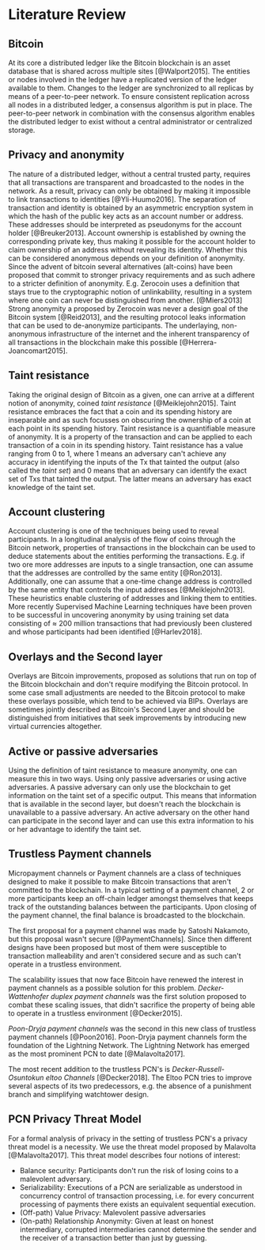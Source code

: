 # Literature Review

## Bitcoin

At its core a distributed ledger like the Bitcoin blockchain is an asset database that is shared across multiple sites [@Walport2015]. The entities or nodes involved in the ledger have a replicated version of the ledger available to them. Changes to the ledger are synchronized to all replicas by means of a peer-to-peer network. To ensure consistent replication across all nodes in a distributed ledger, a consensus algorithm is put in place. The peer-to-peer network in combination with the consensus algorithm enables the distributed ledger to exist without a central administrator or centralized storage.

## Privacy and anonymity

The nature of a distributed ledger, without a central trusted party, requires that all transactions are transparent and broadcasted to the nodes in the network. As a result, privacy can only be obtained by making it impossible to link transactions to identities [@Yli-Huumo2016].
The separation of transaction and identity is obtained by an asymmetric encryption system in which the hash of the public key acts as an account number or address.  These addresses should be interpreted  as pseudonyms for the account holder [@Breuker2013]. Account ownership is established by owning the corresponding private key, thus making it possible for the account holder to claim ownership of an address without revealing its identity.
Whether this can be considered anonymous depends on your definition of anonymity. Since the advent of bitcoin several alternatives (alt-coins) have been proposed that commit to stronger privacy requirements and as such adhere to a stricter definition of anonymity. E.g. Zerocoin uses a definition that stays true to the cryptographic notion of unlinkability, resulting in a system where one coin can never be distinguished from another. [@Miers2013]
Strong anonymity a proposed by Zerocoin was never a design goal of the Bitcoin system [@Reid2013], and the resulting protocol leaks information that can be used to de-anonymize participants. The underlaying, non-anonymous infrastructure of the internet and the inherent transparency of all transactions in the blockchain make this possible [@Herrera-Joancomart2015].

## Taint resistance

Taking the original design of Bitcoin as a given, one can arrive at a different notion of anonymity, coined *taint resistance* [@Meiklejohn2015]. Taint resistance embraces the fact that a coin and its spending history are inseparable and as such focusses on obscuring the ownership of a coin at each point in its spending history.
Taint resistance is a quantifiable measure of anonymity. It is a property of the transaction and can be applied to each transaction of a coin in its spending history.
Taint resistance has a value ranging from 0 to 1, where 1 means an adversary can't achieve any accuracy in identifying the inputs of the Tx that tainted the output (also called the *taint set*) and 0 means that an adversary can identify the exact set of Txs that tainted the output. The latter means an adversary has exact knowledge of the taint set.

## Account clustering

Account clustering is one of the techniques being used to reveal participants. In a longitudinal analysis of the flow of coins through the Bitcoin network, properties of transactions in the blockchain can be used to deduce statements about the entities performing the transactions. E.g. if two ore more addresses are inputs to a single transaction, one can assume that the addresses are controlled by the same entity [@Ron2013]. Additionally, one can assume that a one-time change address is controlled by the same entity that controls the input addresses [@Meiklejohn2013]. These heuristics enable clustering of addresses and linking them to entities.
More recently Supervised Machine Learning techniques have been proven to be successful in uncovering anonymity by using training set data consisting of ≈ 200 million transactions that had previously been clustered and whose participants had been identified [@Harlev2018].

## Overlays and the Second layer

Overlays are Bitcoin improvements, proposed as solutions that run on top of the Bitcoin blockchain and don't require modifying the Bitcoin protocol. In some case small adjustments are needed to the Bitcoin protocol to make these overlays possible, which tend to be achieved via BIPs. Overlays are sometimes jointly described as Bitcoin's Second Layer and should be distinguished from initiatives that seek improvements by introducing new virtual currencies altogether.

## Active or passive adversaries

Using the definition of taint resistance to measure anonymity, one can measure this in two ways. Using only passive adversaries or using active adversaries. A passive adversary can only use the blockchain to get information on the taint set of a specific output. This means that information that is available in the second layer, but doesn't reach the blockchain is unavailable to a passive adversary. An active adversary on the other hand can participate in the second layer and can use this extra information to his or her advantage to identify the taint set.

## Trustless Payment channels

Micropayment channels or Payment channels are a class of techniques designed to make it possible to make Bitcoin transactions that aren't committed to the blockchain. In a typical setting of a payment channel, 2 or more participants keep an off-chain ledger amongst themselves that keeps track of the outstanding balances between the participants. Upon closing of the payment channel, the final balance is broadcasted to the blockchain.

The first proposal for a payment channel was made by Satoshi Nakamoto, but this proposal wasn't secure [@PaymentChannels]. Since then different designs have been proposed but most of them were susceptible to transaction malleability and aren't considered secure and as such can't operate in a trustless environment.

The scalability issues that now face Bitcoin have renewed the interest in payment channels as a possible solution for this problem. *Decker-Wattenhofer duplex payment channels* was the first solution proposed to combat these scaling issues, that didn't sacrifice the property of being able to operate in a trustless environment [@Decker2015].

*Poon-Dryja payment channels* was the second in this new class of trustless payment channels [@Poon2016]. Poon-Dryja payment channels form the foundation of the Lightning Network. The Lightning Network has emerged as the most prominent PCN to date [@Malavolta2017].

The most recent addition to the trustless PCN's is *Decker-Russell-Osuntokun eltoo Channels* [@Decker2018]. The Eltoo PCN tries to improve several aspects of its two predecessors, e.g. the absence of a punishment branch and simplifying watchtower design.

## PCN Privacy Threat Model

For a formal analysis of privacy in the setting of trustless PCN's a privacy threat model is a necessity. We use the threat model proposed by Malavolta [@Malavolta2017]. This threat model describes four notions of interest:

- Balance security: Participants don't run the risk of losing coins to a malevolent adversary.
- Serializability: Executions of a PCN are serializable as understood in concurrency control of transaction processing, i.e. for every concurrent processing of payments there exists an equivalent sequential execution.
- (Off-path) Value Privacy: Malevolent passive adversaries
- (On-path) Relationship Anonymity: Given at least on honest intermediary, corrupted intermediaries cannot determine the sender and the receiver of a transaction better than just by guessing.
